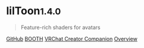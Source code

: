 <h1>lilToon<small>1.4.0</small></h1>

> Feature-rich shaders for avatars

[GitHub](https://github.com/lilxyzw/lilToon/releases)
[BOOTH](https://lilxyzw.booth.pm/items/3087170)
[VRChat Creator Companion](vcc://vpm/addRepo?url=https://lilxyzw.github.io/vpm-repos/vpm.json)
[Overview](#Overview)